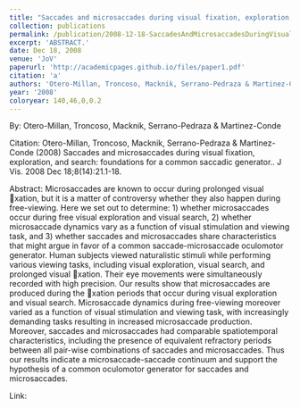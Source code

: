 ```yaml
---
title: "Saccades and microsaccades during visual fixation, exploration, and search: foundations for a common saccadic generator."
collection: publications
permalink: /publication/2008-12-18-SaccadesAndMicrosaccadesDuringVisualFixation_Exploration_AndSea
excerpt: 'ABSTRACT.'
date: Dec 18, 2008
venue: 'JoV'
paperurl: 'http://academicpages.github.io/files/paper1.pdf'
citation: 'a'
authors: 'Otero-Millan, Troncoso, Macknik, Serrano-Pedraza & Martinez-Conde'
year: '2008'
coloryear: 140,46,0,0.2
---
```


By: Otero-Millan, Troncoso, Macknik, Serrano-Pedraza & Martinez-Conde

Citation: Otero-Millan, Troncoso, Macknik, Serrano-Pedraza & Martinez-Conde (2008) Saccades and microsaccades during visual fixation, exploration, and search: foundations for a common saccadic generator.. J Vis. 2008 Dec 18;8(14):21.1-18. 

Abstract: Microsaccades are known to occur during prolonged visual xation, but it is a matter of controversy whether they also happen during free-viewing. Here we set out to determine: 1) whether microsaccades occur during free visual exploration and visual search, 2) whether microsaccade dynamics vary as a function of visual stimulation and viewing task, and 3) whether saccades and microsaccades share characteristics that might argue in favor of a common saccade-microsaccade oculomotor generator. Human subjects viewed naturalistic stimuli while performing various viewing tasks, including visual exploration, visual search, and prolonged visual xation. Their eye movements were simultaneously recorded with high precision. Our results show that microsaccades are produced during the xation periods that occur during visual exploration and visual search. Microsaccade dynamics during free-viewing moreover varied as a function of visual stimulation and viewing task, with increasingly demanding tasks resulting in increased microsaccade production. Moreover, saccades and microsaccades had comparable spatiotemporal characteristics, including the presence of equivalent refractory periods between all pair-wise combinations of saccades and microsaccades. Thus our results indicate a microsaccade-saccade continuum and support the hypothesis of a common oculomotor generator for saccades and microsaccades.

Link: 
